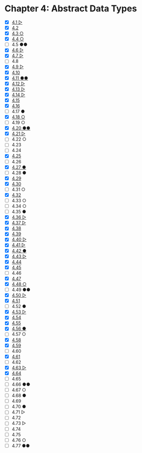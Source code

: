 # Chapter 4: Abstract Data Types

- [x] [4.1 ▷](./ex.4.1.cpp)
- [x] [4.2](./ex.4.2.cpp)
- [x] [4.3 ○](./ex.4.3.cpp)
- [x] [4.4 ○](./ex.4.4.cpp)
- [ ] 4.5 ●●
- [x] [4.6 ▷](./ex.4.6.cpp)
- [x] [4.7 ▷](./ex.4.7.cpp)
- [ ] 4.8
- [x] [4.9 ▷](./ex.4.9.md)
- [x] [4.10](./ex.4.10.md)
- [x] [4.11 ●●](./ex.4.11.cpp)
- [x] [4.12 ▷](./ex.4.12.md)
- [x] [4.13 ▷](./ex.4.13.md)
- [x] [4.14 ▷](./ex.4.14.cpp)
- [x] [4.15](./ex.4.15.cpp)
- [x] [4.16](./ex.4.16.md)
- [ ] 4.17 ●
- [x] [4.18 ○](./ex.4.18.cpp)
- [ ] 4.19 ○
- [x] [4.20 ●●](./ex.4.20.cpp)
- [x] [4.21 ▷](./ex.4.21.md)
- [ ] 4.22 ○
- [ ] 4.23
- [ ] 4.24
- [x] [4.25](./ex.4.25.cpp)
- [ ] 4.26
- [x] [4.27 ●](./ex.4.27.cpp)
- [ ] 4.28 ●
- [x] [4.29](./ex.4.29.h)
- [x] [4.30](./ex.4.30.h)
- [ ] 4.31 ○
- [x] [4.32](./ex.4.32.h)
- [ ] 4.33 ○
- [ ] 4.34 ○
- [ ] 4.35 ●
- [x] [4.36 ▷](./ex.4.36.md)
- [x] [4.37 ▷](./ex.4.37.md)
- [x] [4.38](./ex.4.38.cpp)
- [x] [4.39](./ex.4.39.cpp)
- [x] [4.40 ▷](./ex.4.40.md)
- [x] [4.41 ▷](./ex.4.41.md)
- [x] [4.42 ●](./ex.4.42.cpp)
- [x] [4.43 ▷](./ex.4.43.h)
- [x] [4.44](./ex.4.44.cpp)
- [x] [4.45](./ex.4.45.cpp)
- [ ] 4.46
- [x] [4.47](./ex.4.47.cpp)
- [x] [4.48 ○](./ex.4.48.cpp)
- [ ] 4.49 ●●
- [x] [4.50 ▷](./ex.4.50.cpp)
- [x] [4.51](./ex.4.51.cpp)
- [ ] 4.52 ●
- [x] [4.53 ▷](./ex.4.53.md)
- [x] [4.54](./ex.4.54.cpp)
- [x] [4.55](./ex.4.55.cpp)
- [x] [4.56 ●](./ex.4.56.cpp)
- [ ] 4.57 ○
- [x] [4.58](./ex.4.58.cpp)
- [x] [4.59](./ex.4.59.cpp)
- [ ] 4.60
- [x] [4.61](./ex.4.61.cpp)
- [ ] 4.62
- [x] [4.63 ▷](./ex.4.63.cpp)
- [x] [4.64](./ex.4.64.cpp)
- [ ] 4.65
- [ ] 4.66 ●●
- [ ] 4.67 ○
- [ ] 4.68 ●
- [ ] 4.69
- [ ] 4.70 ●
- [ ] 4.71 ▷
- [ ] 4.72
- [ ] 4.73 ▷
- [ ] 4.74
- [ ] 4.75
- [ ] 4.76 ○
- [ ] 4.77 ●●
